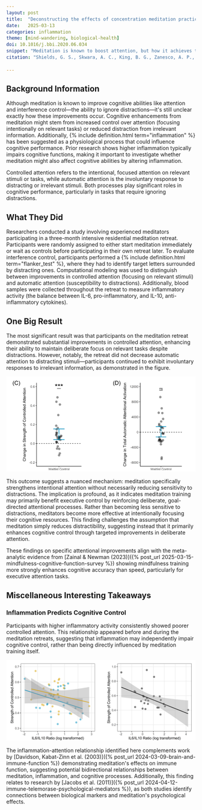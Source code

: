 ```yaml
---
layout: post
title:  "Deconstructing the effects of concentration meditation practice on interference control: The roles of controlled attention and inflammatory activity"
date:   2025-03-13
categories: inflammation
theme: [mind-wandering, biological-health]
doi: 10.1016/j.bbi.2020.06.034
snippet: "Meditation is known to boost attention, but how it achieves this isn't fully clear. This study explored how intensive meditation affects attention control and inflammation, revealing that participants on a three-month retreat significantly improved their ability to stay focused amid distractions. Surprisingly, meditation did not reduce automatic reactions to distractors, and participants with higher inflammation had weaker attention control. These findings underscore improved controlled attention as a primary benefit of meditation and suggest inflammation independently impacts cognitive function."
citation: "Shields, G. S., Skwara, A. C., King, B. G., Zanesco, A. P., Dhabhar, F. S., & Saron, C. D. (2020). Deconstructing the effects of concentration meditation practice on interference control: The roles of controlled attention and inflammatory activity. In Brain, Behavior, and Immunity (Vol. 89, pp. 256–267). Elsevier BV. [10.1016/j.bbi.2020.06.034](https://doi.org/10.1016/j.bbi.2020.06.034)"

---
```


## Background Information

Although meditation is known to improve cognitive abilities like attention and interference control—the ability to ignore distractions—it's still unclear exactly how these improvements occur. Cognitive enhancements from meditation might stem from increased control over attention (focusing intentionally on relevant tasks) or reduced distraction from irrelevant information. Additionally, {% include definition.html term="inflammation" %} has been suggested as a physiological process that could influence cognitive performance. Prior research shows higher inflammation typically impairs cognitive functions, making it important to investigate whether meditation might also affect cognitive abilities by altering inflammation.

Controlled attention refers to the intentional, focused attention on relevant stimuli or tasks, while automatic attention is the involuntary response to distracting or irrelevant stimuli. Both processes play significant roles in cognitive performance, particularly in tasks that require ignoring distractions.

## What They Did

Researchers conducted a study involving experienced meditators participating in a three-month intensive residential meditation retreat. Participants were randomly assigned to either start meditation immediately or wait as controls before participating in their own retreat later. To evaluate interference control, participants performed a {% include definition.html term="flanker_test" %}, where they had to identify target letters surrounded by distracting ones. Computational modeling was used to distinguish between improvements in controlled attention (focusing on relevant stimuli) and automatic attention (susceptibility to distractions). Additionally, blood samples were collected throughout the retreat to measure inflammatory activity (the balance between IL-6, pro-inflammatory, and IL-10, anti-inflammatory cytokines).

## One Big Result
The most significant result was that participants on the meditation retreat demonstrated substantial improvements in controlled attention, enhancing their ability to maintain deliberate focus on relevant tasks despite distractions. However, notably, the retreat did not decrease automatic attention to distracting stimuli—participants continued to exhibit involuntary responses to irrelevant information, as demonstrated in the figure.

![In these two charts, each point represents a single participant.  The y-axis shows the difference in their controlled (left graph) and automatic (right graph) attention when measured pre-retreat and again after-retreat.  The participants' controlled attention was significantly increased, while their automatic attention remained unchanged.](/assets/article_images/deconstructing-interference-control/controlled-automatic.png)

This outcome suggests a nuanced mechanism: meditation specifically strengthens intentional attention without necessarily reducing sensitivity to distractions. The implication is profound, as it indicates meditation training may primarily benefit executive control by reinforcing deliberate, goal-directed attentional processes. Rather than becoming less sensitive to distractions, meditators become more effective at intentionally focusing their cognitive resources. This finding challenges the assumption that meditation simply reduces distractibility, suggesting instead that it primarily enhances cognitive control through targeted improvements in deliberate attention.

These findings on specific attentional improvements align with the meta-analytic evidence from [Zainal & Newman (2023)]({% post_url 2025-03-15-mindfulness-cognitive-function-survey %}) showing mindfulness training more strongly enhances cognitive accuracy than speed, particularly for executive attention tasks.

## Miscellaneous Interesting Takeaways

### Inflammation Predicts Cognitive Control
Participants with higher inflammatory activity consistently showed poorer controlled attention. This relationship appeared before and during the meditation retreats, suggesting that inflammation may independently impair cognitive control, rather than being directly influenced by meditation training itself.

![Graph showing the strength of each participant's controlley attention (y-axis) as a function of their inflammation marker levels (x-axis).  The left and right panels are the first and second retreats respectively.  Higher inflammation means less concentration in both graphs.](/assets/article_images/deconstructing-interference-control/inflammation-attention.png)

The inflammation-attention relationship identified here complements work by [Davidson, Kabat-Zinn et al. (2003)]({% post_url 2024-03-09-brain-and-immune-function %}) demonstrating meditation's effects on immune function, suggesting potential bidirectional relationships between meditation, inflammation, and cognitive processes. Additionally, this finding relates to research by [Jacobs et al. (2011)]({% post_url 2024-04-12-immune-telemorase-psychological-mediators %}), as both studies identify connections between biological markers and meditation's psychological effects.